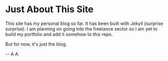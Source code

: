 # Just About This Site

This site has my personal blog so far. It has been built with Jekyll (surprise surprise). I am planning on going into the freelance sector so I am yet to build my portfolio and add it somehow to this repo.

But for now, it's just the blog.

-- A A
